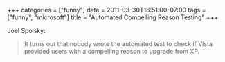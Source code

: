 +++
categories = ["funny"]
date = 2011-03-30T16:51:00-07:00
tags = ["funny", "microsoft"]
title = "Automated Compelling Reason Testing"
+++

Joel Spolsky:

>It turns out that nobody wrote the automated test to check if Vista provided users with a compelling reason to upgrade from XP.
